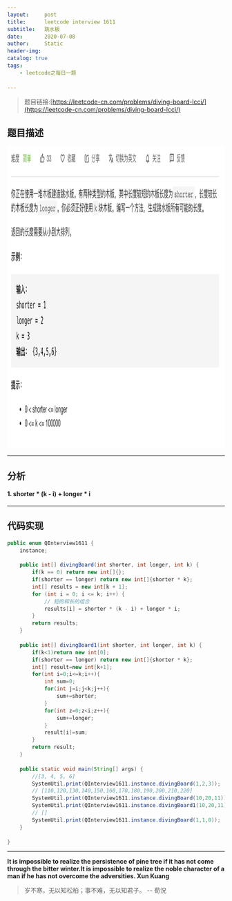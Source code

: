 ```yaml
---
layout:     post
title:      leetcode interview 1611
subtitle:   跳水板
date:       2020-07-08
author:     Static
header-img: 
catalog: true
tags:
    - leetcode之每日一题
    
---
```


> 题目链接:[https://leetcode-cn.com/problems/diving-board-lcci/](https://leetcode-cn.com/problems/diving-board-lcci/)

## 题目描述

<html>
    <img src="/img/leetcode/leetcode-interview-1611.png" width="700" height="700" /> 
</html>

---

## 分析

#### 1. shorter * (k - i) + longer * i

---

## 代码实现

```java
public enum QInterview1611 {
    instance;
    
    public int[] divingBoard(int shorter, int longer, int k) {
        if(k == 0) return new int[]{};
        if(shorter == longer) return new int[]{shorter * k};
        int[] results = new int[k + 1];
        for (int i = 0; i <= k; i++) {
            // 短的和长的组合
            results[i] = shorter * (k - i) + longer * i;
        }
        return results;
    }
    
    public int[] divingBoard1(int shorter, int longer, int k) {
        if(k<1)return new int[0];
        if(shorter == longer) return new int[]{shorter * k};
        int[] result=new int[k+1];
        for(int i=0;i<=k;i++){
            int sum=0;
            for(int j=i;j<k;j++){
                sum+=shorter;
            }
            for(int z=0;z<i;z++){
                sum+=longer;
            }
            result[i]=sum;
        }
        return result;
    }

    public static void main(String[] args) {
        //[3, 4, 5, 6]
        SystemUtil.print(QInterview1611.instance.divingBoard(1,2,3));
        // [110,120,130,140,150,160,170,180,190,200,210,220]
        SystemUtil.print(QInterview1611.instance.divingBoard(10,20,11));
        SystemUtil.print(QInterview1611.instance.divingBoard1(10,20,11));
        // []
        SystemUtil.print(QInterview1611.instance.divingBoard(1,1,0));
    }

}
```

---

**It is impossible to realize the persistence of pine tree if it has not come through the bitter winter.It is impossible to realize the noble character of a man if he has not overcome the adversities.  Xun Kuang**

> 岁不寒，无以知松柏；事不难，无以知君子。 -- 荀況